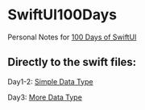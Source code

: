 # SwiftUI100Days
Personal Notes for [100 Days of SwiftUI](https://www.hackingwithswift.com/100/swiftui)

## Directly to the swift files:

Day1-2: [Simple Data Type](/Day1-2_SimpleDataType.playground/Contents.swift)

Day3: [More Data Type](/Day3_MoreDataType.playground/Contents.swift)